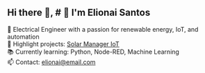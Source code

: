 ## Hi there 👋, # 👋 I'm Elionai Santos

💼 Electrical Engineer with a passion for renewable energy, IoT, and automation  
🚀 Highlight projects: [Solar Manager IoT](https://github.com/ElionaiSantos/gestor-solar)  
📚 Currently learning: Python, Node-RED, Machine Learning  
📫 Contact: elionai@email.com  

<!--
**ElionaiSantos/ElionaiSantos** is a ✨ _special_ ✨ repository because its `README.md` (this file) appears on your GitHub profile.

Here are some ideas to get you started:

- 🔭 I’m currently working on ...
- 🌱 I’m currently learning ...
- 👯 I’m looking to collaborate on ...
- 🤔 I’m looking for help with ...
- 💬 Ask me about ...
- 📫 How to reach me: ...
- 😄 Pronouns: ...
- ⚡ Fun fact: ...
-->
